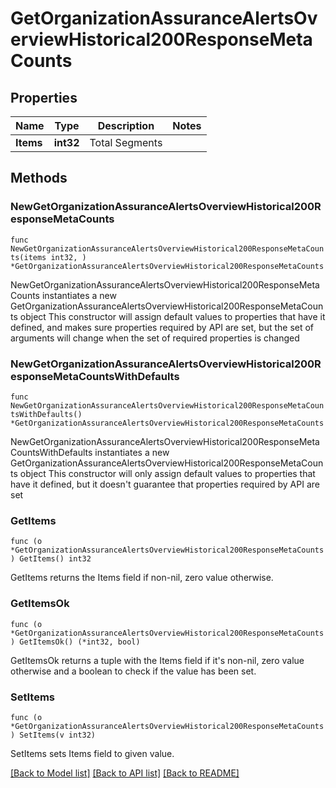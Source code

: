 # GetOrganizationAssuranceAlertsOverviewHistorical200ResponseMetaCounts

## Properties

Name | Type | Description | Notes
------------ | ------------- | ------------- | -------------
**Items** | **int32** | Total Segments | 

## Methods

### NewGetOrganizationAssuranceAlertsOverviewHistorical200ResponseMetaCounts

`func NewGetOrganizationAssuranceAlertsOverviewHistorical200ResponseMetaCounts(items int32, ) *GetOrganizationAssuranceAlertsOverviewHistorical200ResponseMetaCounts`

NewGetOrganizationAssuranceAlertsOverviewHistorical200ResponseMetaCounts instantiates a new GetOrganizationAssuranceAlertsOverviewHistorical200ResponseMetaCounts object
This constructor will assign default values to properties that have it defined,
and makes sure properties required by API are set, but the set of arguments
will change when the set of required properties is changed

### NewGetOrganizationAssuranceAlertsOverviewHistorical200ResponseMetaCountsWithDefaults

`func NewGetOrganizationAssuranceAlertsOverviewHistorical200ResponseMetaCountsWithDefaults() *GetOrganizationAssuranceAlertsOverviewHistorical200ResponseMetaCounts`

NewGetOrganizationAssuranceAlertsOverviewHistorical200ResponseMetaCountsWithDefaults instantiates a new GetOrganizationAssuranceAlertsOverviewHistorical200ResponseMetaCounts object
This constructor will only assign default values to properties that have it defined,
but it doesn't guarantee that properties required by API are set

### GetItems

`func (o *GetOrganizationAssuranceAlertsOverviewHistorical200ResponseMetaCounts) GetItems() int32`

GetItems returns the Items field if non-nil, zero value otherwise.

### GetItemsOk

`func (o *GetOrganizationAssuranceAlertsOverviewHistorical200ResponseMetaCounts) GetItemsOk() (*int32, bool)`

GetItemsOk returns a tuple with the Items field if it's non-nil, zero value otherwise
and a boolean to check if the value has been set.

### SetItems

`func (o *GetOrganizationAssuranceAlertsOverviewHistorical200ResponseMetaCounts) SetItems(v int32)`

SetItems sets Items field to given value.



[[Back to Model list]](../README.md#documentation-for-models) [[Back to API list]](../README.md#documentation-for-api-endpoints) [[Back to README]](../README.md)


